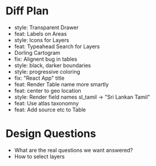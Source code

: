 # Diff Plan

* style: Transparent Drawer
* feat: Labels on Areas
* style: Icons for Layers
* feat: Typeahead Search for Layers
* Dorling Cartogram
* fix: Alignent bug in tables
* style: black, darker boundaries
* style: progressive coloring
* fix: "React App" title
* feat: Render Table name more smartly 
* feat: center to geo location 
* style: Render field names sl_tamil -> "Sri Lankan Tamil"
* feat: Use atlas taxonomny 
* feat: Add source etc to Table 

# Design Questions

* What are the real questions we want answered?
* How to select layers

